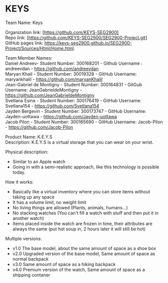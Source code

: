 KEYS
======

Team Name: Keys

Organization link: [https://github.com/KEYS-SEG2900] <br />
Repo link: [https://github.com/KEYS-SEG2900/SEG2900-Project.git] <br/>
GitHub pages link: https://keys-seg2900.github.io/SEG2900-Project/Sources/Html/Home.html.

Team Member Names:<br />
Daniel Andreev- Student Number: 300168201 - Github Username : andreevdan - https://github.com/andreevdan <br />
Maryan Khail - Student Number: 30019328 - GitHub Username: maryankhalil - https://github.com/maryanKhalil <br /> 
Jean-Gabriel de Montigny - Student Number: 300164831 - GitGub Username: JeanGabrieldeMontigny - https://github.com/JeanGabrieldeMontigny <br />
Svetlana Esina - Student Number: 300176419 - GitHub Username: Svetlana154 - https://github.com/Svetlana154 <br />
Jayden Bergevin - Student Number: 300173747 - GitHub Username: Jayden-uottawa - https://github.com/Jayden-uottawa<br />
Jacob Pilon - Student Number: 300165690 - GitHub Username: Jacob-Pilon -  https://github.com/Jacob-Pilon<br />

Product Name: K.E.Y.S <br />
Description: K.E.Y.S is a virtual storage that you can wear on your wrist.

Physical description:
- Similar to an Apple watch
- Going in with a semi-realistic approach, like this technology is possible today.

How it works:
- Basically like a virtual inventory where you can store items without taking up any space
- It has a volume limit, no weight limit
- No living things are allowed (Plants, animals, humans...)
- No stacking watches (You can't fill a watch with stuff and then put it in another watch)
- Items placed inside the watch are frozen in time, their attributes are always the same (put hot soup in, 2 hours later it will still be hot)

Multiple versions:
- v1.0 The base model, about the same amount of space as a shoe box
- v2.0 Upgraded version of the base model, Same amount of space as normal backpack
- v3.0 Same amount of space as a hiking backpack 
- v4.0 Premium version of the watch, Same amount of space as a shipping contaner
